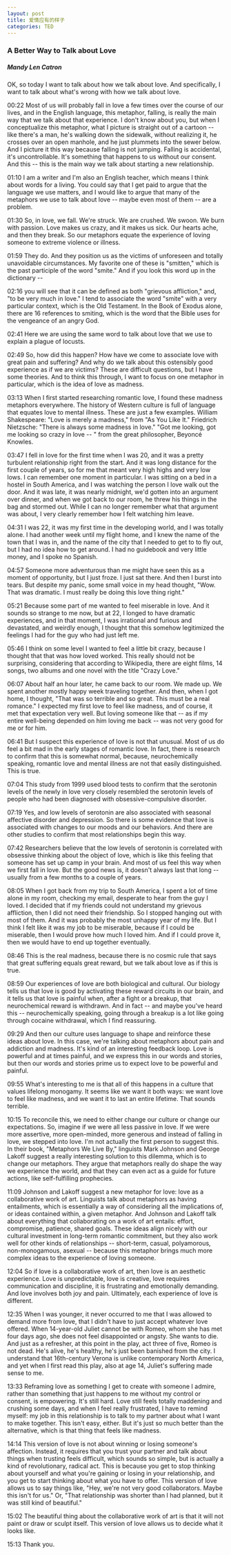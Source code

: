 ```yaml
---
layout: post
title: 爱情应有的样子
categories: TED
---
```


### A Better Way to Talk about Love
##### Mandy Len Catron

OK, so today I want to talk about how we talk about love. And specifically, I want to talk about what's wrong with how we talk about love.


00:22
Most of us will probably fall in love a few times over the course of our lives, and in the English language, this metaphor, falling, is really the main way that we talk about that experience. I don't know about you, but when I conceptualize this metaphor, what I picture is straight out of a cartoon -- like there's a man, he's walking down the sidewalk, without realizing it, he crosses over an open manhole, and he just plummets into the sewer below. And I picture it this way because falling is not jumping. Falling is accidental, it's uncontrollable. It's something that happens to us without our consent. And this -- this is the main way we talk about starting a new relationship.


01:10
I am a writer and I'm also an English teacher, which means I think about words for a living. You could say that I get paid to argue that the language we use matters, and I would like to argue that many of the metaphors we use to talk about love -- maybe even most of them -- are a problem.


01:30
So, in love, we fall. We're struck. We are crushed. We swoon. We burn with passion. Love makes us crazy, and it makes us sick. Our hearts ache, and then they break. So our metaphors equate the experience of loving someone to extreme violence or illness.


01:59
They do. And they position us as the victims of unforeseen and totally unavoidable circumstances. My favorite one of these is "smitten," which is the past participle of the word "smite." And if you look this word up in the dictionary --


02:16
you will see that it can be defined as both "grievous affliction," and, "to be very much in love." I tend to associate the word "smite" with a very particular context, which is the Old Testament. In the Book of Exodus alone, there are 16 references to smiting, which is the word that the Bible uses for the vengeance of an angry God.


02:41
Here we are using the same word to talk about love that we use to explain a plague of locusts.


02:49
So, how did this happen? How have we come to associate love with great pain and suffering? And why do we talk about this ostensibly good experience as if we are victims? These are difficult questions, but I have some theories. And to think this through, I want to focus on one metaphor in particular, which is the idea of love as madness.


03:13
When I first started researching romantic love, I found these madness metaphors everywhere. The history of Western culture is full of language that equates love to mental illness. These are just a few examples. William Shakespeare: "Love is merely a madness," from "As You Like It." Friedrich Nietzsche: "There is always some madness in love." "Got me looking, got me looking so crazy in love -- " from the great philosopher, Beyoncé Knowles.


03:47
I fell in love for the first time when I was 20, and it was a pretty turbulent relationship right from the start. And it was long distance for the first couple of years, so for me that meant very high highs and very low lows. I can remember one moment in particular. I was sitting on a bed in a hostel in South America, and I was watching the person I love walk out the door. And it was late, it was nearly midnight, we'd gotten into an argument over dinner, and when we got back to our room, he threw his things in the bag and stormed out. While I can no longer remember what that argument was about, I very clearly remember how I felt watching him leave.


04:31
I was 22, it was my first time in the developing world, and I was totally alone. I had another week until my flight home, and I knew the name of the town that I was in, and the name of the city that I needed to get to to fly out, but I had no idea how to get around. I had no guidebook and very little money, and I spoke no Spanish.


04:57
Someone more adventurous than me might have seen this as a moment of opportunity, but I just froze. I just sat there. And then I burst into tears. But despite my panic, some small voice in my head thought, "Wow. That was dramatic. I must really be doing this love thing right."


05:21
Because some part of me wanted to feel miserable in love. And it sounds so strange to me now, but at 22, I longed to have dramatic experiences, and in that moment, I was irrational and furious and devastated, and weirdly enough, I thought that this somehow legitimized the feelings I had for the guy who had just left me.


05:46
I think on some level I wanted to feel a little bit crazy, because I thought that that was how loved worked. This really should not be surprising, considering that according to Wikipedia, there are eight films, 14 songs, two albums and one novel with the title "Crazy Love."


06:07
About half an hour later, he came back to our room. We made up. We spent another mostly happy week traveling together. And then, when I got home, I thought, "That was so terrible and so great. This must be a real romance." I expected my first love to feel like madness, and of course, it met that expectation very well. But loving someone like that -- as if my entire well-being depended on him loving me back -- was not very good for me or for him.


06:41
But I suspect this experience of love is not that unusual. Most of us do feel a bit mad in the early stages of romantic love. In fact, there is research to confirm that this is somewhat normal, because, neurochemically speaking, romantic love and mental illness are not that easily distinguished. This is true.


07:04
This study from 1999 used blood tests to confirm that the serotonin levels of the newly in love very closely resembled the serotonin levels of people who had been diagnosed with obsessive-compulsive disorder.


07:19
Yes, and low levels of serotonin are also associated with seasonal affective disorder and depression. So there is some evidence that love is associated with changes to our moods and our behaviors. And there are other studies to confirm that most relationships begin this way.


07:42
Researchers believe that the low levels of serotonin is correlated with obsessive thinking about the object of love, which is like this feeling that someone has set up camp in your brain. And most of us feel this way when we first fall in love. But the good news is, it doesn't always last that long -- usually from a few months to a couple of years.


08:05
When I got back from my trip to South America, I spent a lot of time alone in my room, checking my email, desperate to hear from the guy I loved. I decided that if my friends could not understand my grievous affliction, then I did not need their friendship. So I stopped hanging out with most of them. And it was probably the most unhappy year of my life. But I think I felt like it was my job to be miserable, because if I could be miserable, then I would prove how much I loved him. And if I could prove it, then we would have to end up together eventually.


08:46
This is the real madness, because there is no cosmic rule that says that great suffering equals great reward, but we talk about love as if this is true.


08:59
Our experiences of love are both biological and cultural. Our biology tells us that love is good by activating these reward circuits in our brain, and it tells us that love is painful when, after a fight or a breakup, that neurochemical reward is withdrawn. And in fact -- and maybe you've heard this -- neurochemically speaking, going through a breakup is a lot like going through cocaine withdrawal, which I find reassuring.


09:29
And then our culture uses language to shape and reinforce these ideas about love. In this case, we're talking about metaphors about pain and addiction and madness. It's kind of an interesting feedback loop. Love is powerful and at times painful, and we express this in our words and stories, but then our words and stories prime us to expect love to be powerful and painful.


09:55
What's interesting to me is that all of this happens in a culture that values lifelong monogamy. It seems like we want it both ways: we want love to feel like madness, and we want it to last an entire lifetime. That sounds terrible.


10:15
To reconcile this, we need to either change our culture or change our expectations. So, imagine if we were all less passive in love. If we were more assertive, more open-minded, more generous and instead of falling in love, we stepped into love. I'm not actually the first person to suggest this. In their book, "Metaphors We Live By," linguists Mark Johnson and George Lakoff suggest a really interesting solution to this dilemma, which is to change our metaphors. They argue that metaphors really do shape the way we experience the world, and that they can even act as a guide for future actions, like self-fulfilling prophecies.


11:09
Johnson and Lakoff suggest a new metaphor for love: love as a collaborative work of art.  Linguists talk about metaphors as having entailments, which is essentially a way of considering all the implications of, or ideas contained within, a given metaphor. And Johnson and Lakoff talk about everything that collaborating on a work of art entails: effort, compromise, patience, shared goals. These ideas align nicely with our cultural investment in long-term romantic commitment, but they also work well for other kinds of relationships -- short-term, casual, polyamorous, non-monogamous, asexual -- because this metaphor brings much more complex ideas to the experience of loving someone.


12:04
So if love is a collaborative work of art, then love is an aesthetic experience. Love is unpredictable, love is creative, love requires communication and discipline, it is frustrating and emotionally demanding. And love involves both joy and pain. Ultimately, each experience of love is different.


12:35
When I was younger, it never occurred to me that I was allowed to demand more from love, that I didn't have to just accept whatever love offered. When 14-year-old Juliet cannot be with Romeo, whom she has met four days ago, she does not feel disappointed or angsty. She wants to die. And just as a refresher, at this point in the play, act three of five, Romeo is not dead. He's alive, he's healthy, he's just been banished from the city. I understand that 16th-century Verona is unlike contemporary North America, and yet when I first read this play, also at age 14, Juliet's suffering made sense to me.


13:33
Reframing love as something I get to create with someone I admire, rather than something that just happens to me without my control or consent, is empowering. It's still hard. Love still feels totally maddening and crushing some days, and when I feel really frustrated, I have to remind myself: my job in this relationship is to talk to my partner about what I want to make together. This isn't easy, either. But it's just so much better than the alternative, which is that thing that feels like madness.


14:14
This version of love is not about winning or losing someone's affection. Instead, it requires that you trust your partner and talk about things when trusting feels difficult, which sounds so simple, but is actually a kind of revolutionary, radical act. This is because you get to stop thinking about yourself and what you're gaining or losing in your relationship, and you get to start thinking about what you have to offer. This version of love allows us to say things like, "Hey, we're not very good collaborators. Maybe this isn't for us." Or, "That relationship was shorter than I had planned, but it was still kind of beautiful."


15:02
The beautiful thing about the collaborative work of art is that it will not paint or draw or sculpt itself. This version of love allows us to decide what it looks like.


15:13
Thank you.
